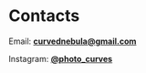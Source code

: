 # Contacts

Email: **curvednebula@gmail.com**

Instagram: **[@photo_curves](https://www.instagram.com/photo_curves)**
